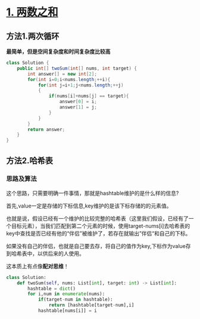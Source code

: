 # [1. 两数之和](https://leetcode-cn.com/problems/two-sum/)

## 方法1.两次循环

**最简单，但是空间复杂度和时间复杂度比较高**

```java
class Solution {
    public int[] twoSum(int[] nums, int target) {
        int answer[] = new int[2];
        for(int i=0;i<nums.length;++i){
            for(int j=i+1;j<nums.length;++j)
            {
                if(nums[i]+nums[j] == target){
                    answer[0] = i;
                    answer[1] = j;
                }
            }
        }
        return answer;
    }
}
```

## 方法2.哈希表

### 思路及算法

这个思路，只需要明确一件事情，那就是hashtable维护的是什么样的信息?

首先,value一定是存储的下标信息,key维护的是该下标存储的的元素值。

也就是说，假设已经有一个维护的比较完整的哈希表（这里我们假设，已经有了一个目标元素），当我们匹配到第二个元素的时候，使用target-nums[i]去哈希表的key中查找是否已经有他的“伴侣”被维护了，若存在就输出”伴侣“和自己的下标。

如果没有自己的伴侣，也就是自己要去存，将自己的值作为key,下标作为value存到哈希表中，以供后来的人使用。

这本质上有点像**配对思维**！

```python
class Solution:
    def twoSum(self, nums: List[int], target: int) -> List[int]:
        hashtable = dict()
        for i,num in enumerate(nums):
            if(target-num in hashtable):
                return [hashtable[target-num],i]
            hashtable[nums[i]] = i
            
```



